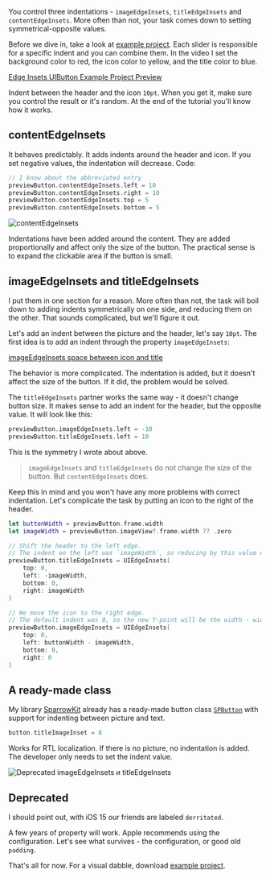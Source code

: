 You control three indentations - `imageEdgeInsets`, `titleEdgeInsets` and `contentEdgeInsets`. More often than not, your task comes down to setting symmetrical-opposite values.

Before we dive in, take a look at [example project](https://cdn.sparrowcode.io/tutorials/edge-insets-uibutton/example-project.zip). Each slider is responsible for a specific indent and you can combine them. In the video I set the background color to red, the icon color to yellow, and the title color to blue.

[Edge Insets UIButton Example Project Preview](https://cdn.sparrowcode.io/tutorials/edge-insets-uibutton/edge-insets-uibutton-example-preview.mov)

Indent between the header and the icon `10pt`. When you get it, make sure you control the result or it's random. At the end of the tutorial you'll know how it works.

## contentEdgeInsets

It behaves predictably. It adds indents around the header and icon. If you set negative values, the indentation will decrease. Code:

```swift
// I know about the abbreviated entry
previewButton.contentEdgeInsets.left = 10
previewButton.contentEdgeInsets.right = 10
previewButton.contentEdgeInsets.top = 5
previewButton.contentEdgeInsets.bottom = 5
```

![contentEdgeInsets](https://cdn.sparrowcode.io/tutorials/edge-insets-uibutton/content-edge-insets.png)

Indentations have been added around the content. They are added proportionally and affect only the size of the button. The practical sense is to expand the clickable area if the button is small.

## imageEdgeInsets and titleEdgeInsets

I put them in one section for a reason. More often than not, the task will boil down to adding indents symmetrically on one side, and reducing them on the other. That sounds complicated, but we'll figure it out.

Let's add an indent between the picture and the header, let's say `10pt`. The first idea is to add an indent through the property `imageEdgeInsets`:

[imageEdgeInsets space between icon and title](https://cdn.sparrowcode.io/tutorials/edge-insets-uibutton/image-edge-insets-space-icon-title.mov)

The behavior is more complicated. The indentation is added, but it doesn't affect the size of the button. If it did, the problem would be solved.

The `titleEdgeInsets` partner works the same way - it doesn't change button size. It makes sense to add an indent for the header, but the opposite value. It will look like this:

```swift
previewButton.imageEdgeInsets.left = -10
previewButton.titleEdgeInsets.left = 10
```

This is the symmetry I wrote about above.

>`imageEdgeInsets` and `titleEdgeInsets` do not change the size of the button. But `contentEdgeInsets` does.

Keep this in mind and you won't have any more problems with correct indentation. Let's complicate the task by putting an icon to the right of the header.

```swift
let buttonWidth = previewButton.frame.width
let imageWidth = previewButton.imageView?.frame.width ?? .zero

// Shift the header to the left edge. 
// The indent on the left was `imageWidth`, so reducing by this value will get the left edge.
previewButton.titleEdgeInsets = UIEdgeInsets(
    top: 0, 
    left: -imageWidth, 
    bottom: 0, 
    right: imageWidth
)

// We move the icon to the right edge.
// The default indent was 0, so the new Y-point will be the width - width of the icon.
previewButton.imageEdgeInsets = UIEdgeInsets(
    top: 0, 
    left: buttonWidth - imageWidth, 
    bottom: 0, 
    right: 0
)
```

## A ready-made class

My library [SparrowKit](https://github.com/ivanvorobei/SparrowKit) already has a ready-made button class [`SPButton`](https://github.com/ivanvorobei/SparrowKit/blob/main/Sources/SparrowKit/UIKit/Classes/Buttons/SPButton.swift) with support for indenting between picture and text.

```swift
button.titleImageInset = 8
```

Works for RTL localization. If there is no picture, no indentation is added. The developer only needs to set the indent value.

![Deprecated imageEdgeInsets и titleEdgeInsets](https://cdn.sparrowcode.io/tutorials/edge-insets-uibutton/depricated.png)

## Deprecated

I should point out, with iOS 15 our friends are labeled `derritated`.

A few years of property will work. Apple recommends using the configuration. Let's see what survives - the configuration, or good old `padding`.

That's all for now. For a visual dabble, download [example project](https://cdn.sparrowcode.io/tutorials/edge-insets-uibutton/example-project.zip).

